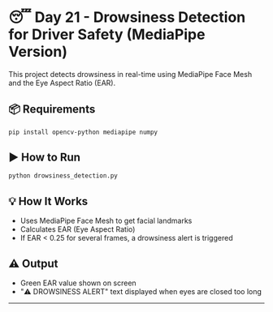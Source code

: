 # 😴 Day 21 - Drowsiness Detection for Driver Safety (MediaPipe Version)

This project detects drowsiness in real-time using MediaPipe Face Mesh and the Eye Aspect Ratio (EAR).

## 📦 Requirements

```bash
pip install opencv-python mediapipe numpy
```

## ▶️ How to Run

```bash
python drowsiness_detection.py
```

## 💡 How It Works

- Uses MediaPipe Face Mesh to get facial landmarks
- Calculates EAR (Eye Aspect Ratio)
- If EAR < 0.25 for several frames, a drowsiness alert is triggered

## ⚠️ Output

- Green EAR value shown on screen
- "⚠️ DROWSINESS ALERT" text displayed when eyes are closed too long

---
